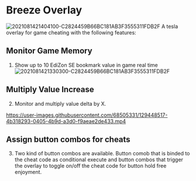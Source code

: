 # Breeze Overlay
![2021081421404100-C2824459B66BC181AB3F3555311FDB2F](https://user-images.githubusercontent.com/68505331/129448231-12d8e409-78ea-437a-a0f9-78a3cdc40f80.jpg)
A tesla overlay for game cheating with the following features:
## Monitor Game Memory
1. Show up to 10 EdiZon SE bookmark value in game real time
![2021081421330300-C2824459B66BC181AB3F3555311FDB2F](https://user-images.githubusercontent.com/68505331/129448299-382fa2f2-9416-41bf-ad89-c9ccc8ad488e.jpg)
## Multiply Value Increase
2. Monitor and multiply value delta by X. 

https://user-images.githubusercontent.com/68505331/129448517-4b318293-0405-4b9d-a3d0-f9aeae2de433.mp4




## Assign button combos for cheats
3. Two kind of button combos are available. Button comob that is binded to the cheat code as conditional execute and button combos that trigger the overlay to toggle on/off the cheat code for button hold free enjoyment. 




